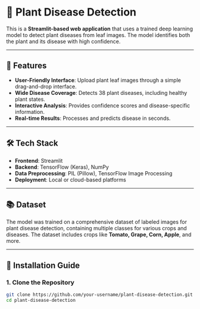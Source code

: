 # 🌿 Plant Disease Detection

This is a **Streamlit-based web application** that uses a trained deep learning model to detect plant diseases from leaf images. The model identifies both the plant and its disease with high confidence.

---

## 🌟 Features

- **User-Friendly Interface**: Upload plant leaf images through a simple drag-and-drop interface.
- **Wide Disease Coverage**: Detects 38 plant diseases, including healthy plant states.
- **Interactive Analysis**: Provides confidence scores and disease-specific information.
- **Real-time Results**: Processes and predicts disease in seconds.

---

## 🛠️ Tech Stack

- **Frontend**: Streamlit
- **Backend**: TensorFlow (Keras), NumPy
- **Data Preprocessing**: PIL (Pillow), TensorFlow Image Processing
- **Deployment**: Local or cloud-based platforms

---

## 📚 Dataset

The model was trained on a comprehensive dataset of labeled images for plant disease detection, containing multiple classes for various crops and diseases. The dataset includes crops like **Tomato, Grape, Corn, Apple**, and more.

---

## 🚀 Installation Guide

### 1. Clone the Repository
```bash
git clone https://github.com/your-username/plant-disease-detection.git
cd plant-disease-detection
